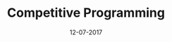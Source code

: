 ---
title: "Competitive Programming"

excerpt: "My Competitive Programming repository with lots of solution."

date: 12-07-2017

link: https://github.com/deepaksood619/Competitive-Programming

header:
  teaser: /assets/images/cp-th.jpg
---